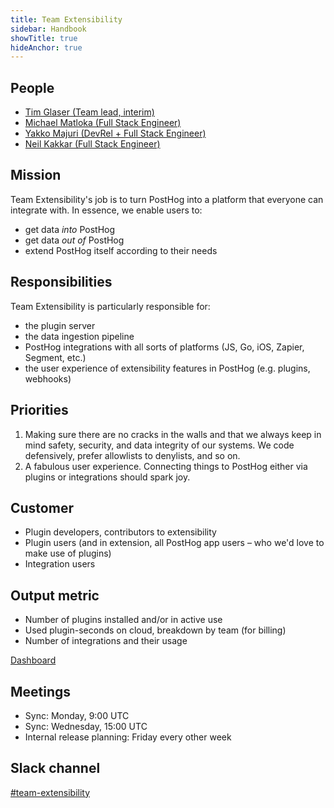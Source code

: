 ```yaml
---
title: Team Extensibility
sidebar: Handbook
showTitle: true
hideAnchor: true
---
```


## People

- [Tim Glaser (Team lead, interim)](/handbook/people/team#tim-glaser-co-founder--cto-)
- [Michael Matloka (Full Stack Engineer)](/handbook/people/team/#michael-matloka-software-engineer)
- [Yakko Majuri (DevRel + Full Stack Engineer)](/handbook/people/team/#yakko-majuri-technical-writer-and-developer)
- [Neil Kakkar (Full Stack Engineer)](/handbook/people/team/#neil-kakkar-software-engineer)

## Mission

Team Extensibility's job is to turn PostHog into a platform that everyone can integrate with.
In essence, we enable users to:
- get data _into_ PostHog
- get data _out of_ PostHog
- extend PostHog itself according to their needs

## Responsibilities

Team Extensibility is particularly responsible for:
- the plugin server
- the data ingestion pipeline
- PostHog integrations with all sorts of platforms (JS, Go, iOS, Zapier, Segment, etc.)
- the user experience of extensibility features in PostHog (e.g. plugins, webhooks)

## Priorities

1. Making sure there are no cracks in the walls and that we always keep in mind safety, security, and data 
  integrity of our systems. We code defensively, prefer allowlists to denylists, and so on.
2. A fabulous user experience. Connecting things to PostHog either via plugins or integrations
  should spark joy.

## Customer

- Plugin developers, contributors to extensibility
- Plugin users (and in extension, all PostHog app users – who we'd love to make use of plugins)
- Integration users

## Output metric

- Number of plugins installed and/or in active use
- Used plugin-seconds on cloud, breakdown by team (for billing)
- Number of integrations and their usage

[Dashboard](https://app.posthog.com/dashboard/1865)

## Meetings

- Sync: Monday, 9:00 UTC
- Sync: Wednesday, 15:00 UTC
- Internal release planning: Friday every other week

## Slack channel

[#team-extensibility](https://posthog.slack.com/messages/team-extensibility)
